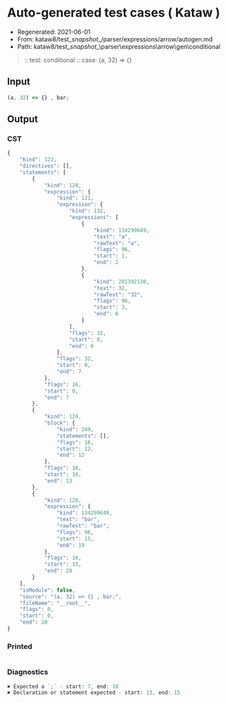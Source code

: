 # Auto-generated test cases ( Kataw )
- Regenerated: 2021-06-01
- From: kataw8/test\__snapshot__/parser/expressions/arrow/autogen.md
- Path: kataw8/test\__snapshot__\parser\expressions\arrow\gen\conditional
> :: test: conditional
> :: case: (a, 32) => {}
## Input

`````js
(a, 32) => {} , bar;
`````
## Output

### CST

```javascript
{
    "kind": 122,
    "directives": [],
    "statements": [
        {
            "kind": 120,
            "expression": {
                "kind": 121,
                "expression": {
                    "kind": 132,
                    "expressions": [
                        {
                            "kind": 134299649,
                            "text": "a",
                            "rawText": "a",
                            "flags": 96,
                            "start": 1,
                            "end": 2
                        },
                        {
                            "kind": 201392130,
                            "text": 32,
                            "rawText": "32",
                            "flags": 96,
                            "start": 3,
                            "end": 6
                        }
                    ],
                    "flags": 32,
                    "start": 0,
                    "end": 6
                },
                "flags": 32,
                "start": 0,
                "end": 7
            },
            "flags": 16,
            "start": 0,
            "end": 7
        },
        {
            "kind": 124,
            "block": {
                "kind": 249,
                "statements": [],
                "flags": 16,
                "start": 12,
                "end": 12
            },
            "flags": 16,
            "start": 10,
            "end": 13
        },
        {
            "kind": 120,
            "expression": {
                "kind": 134299649,
                "text": "bar",
                "rawText": "bar",
                "flags": 96,
                "start": 15,
                "end": 19
            },
            "flags": 16,
            "start": 15,
            "end": 20
        }
    ],
    "isModule": false,
    "source": "(a, 32) => {} , bar;",
    "fileName": "__root__",
    "flags": 0,
    "start": 0,
    "end": 20
}
```

### Printed

```javascript

```

### Diagnostics

```javascript
✖ Expected a `;` - start: 7, end: 10
✖ Declaration or statement expected - start: 13, end: 15

```

